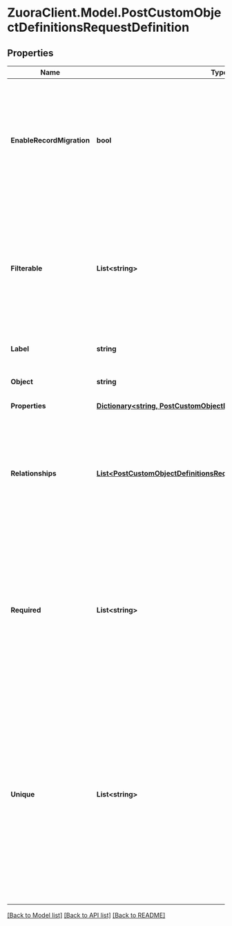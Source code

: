 # ZuoraClient.Model.PostCustomObjectDefinitionsRequestDefinition

## Properties

Name | Type | Description | Notes
------------ | ------------- | ------------- | -------------
**EnableRecordMigration** | **bool** | Specifies whether Deployment Manager migrates custom object records when migrating the custom object between tenants.  | [optional] [default to false]
**Filterable** | **List&lt;string&gt;** | The set of fields that are allowed to be queried on. Queries on non-filterable fields will be rejected. You can not change a non-filterable field to filterable. | [optional] 
**Label** | **string** | A UI label for the custom object | 
**Object** | **string** | The API name of the custom object | 
**Properties** | [**Dictionary&lt;string, PostCustomObjectDefinitionFieldDefinitionRequest&gt;**](PostCustomObjectDefinitionFieldDefinitionRequest.md) |  | [optional] 
**Relationships** | [**List&lt;PostCustomObjectDefinitionsRequestDefinitionRelationshipsInner&gt;**](PostCustomObjectDefinitionsRequestDefinitionRelationshipsInner.md) | An array of relationships with Zuora objects or other custom objects. You can add at most 2 &#x60;manyToOne&#x60; relationships when creating a custom field definition. | [optional] 
**Required** | **List&lt;string&gt;** | The required fields of the custom object. You can change required fields to optional. However, you can only change optional fields to required on the custom objects with no records. | [optional] 
**Unique** | **List&lt;string&gt;** | The fields with unique constraints. You can remove the unique constraint on a field. However, you can only add a unique constraint to a filterable field if the custom object contains no record. One custom object can have a maximum of 5 fields with unique constraints. | [optional] 

[[Back to Model list]](../README.md#documentation-for-models) [[Back to API list]](../README.md#documentation-for-api-endpoints) [[Back to README]](../README.md)

